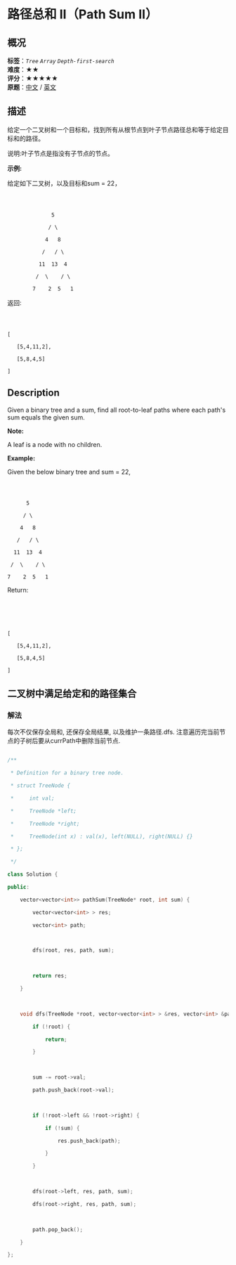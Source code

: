 # 路径总和 II（Path Sum II）
## 概况
**标签**：*`Tree`*  *`Array`*  *`Depth-first-search`*<br>
**难度**：★★<br>
**评分**：★★★★★<br>
**原题**：[中文](https://leetcode-cn.com/problems/path-sum-ii) / [英文](https://leetcode.com/problems/path-sum-ii)
## 描述

给定一个二叉树和一个目标和，找到所有从根节点到叶子节点路径总和等于给定目标和的路径。



说明:叶子节点是指没有子节点的节点。



**示例:**

给定如下二叉树，以及目标和sum = 22，

```



              5

             / \

            4   8

           /   / \

          11  13  4

         /  \    / \

        7    2  5   1

```





返回:

```



[

   [5,4,11,2],

   [5,8,4,5]

]

```



## Description

Given a binary tree and a sum, find all root-to-leaf paths where each path&#39;s sum equals the given sum.

**Note:**

A leaf is a node with no children.



**Example:**

Given the below binary tree and sum = 22,



```



      5

     / \

    4   8

   /   / \

  11  13  4

 /  \    / \

7    2  5   1

```





Return:

```





[

   [5,4,11,2],

   [5,8,4,5]

]

```







## 二叉树中满足给定和的路径集合

### 解法

每次不仅保存全局和, 还保存全局结果, 以及维护一条路径.dfs. 注意遍历完当前节点的子树后要从currPath中删除当前节点.

```c++

/**

 * Definition for a binary tree node.

 * struct TreeNode {

 *     int val;

 *     TreeNode *left;

 *     TreeNode *right;

 *     TreeNode(int x) : val(x), left(NULL), right(NULL) {}

 * };

 */

class Solution {

public:

    vector<vector<int>> pathSum(TreeNode* root, int sum) {

        vector<vector<int> > res;

        vector<int> path;

        

        dfs(root, res, path, sum);

        

        return res;

    }

    

    void dfs(TreeNode *root, vector<vector<int> > &res, vector<int> &path, int sum) {

        if (!root) {

            return;

        }

        

        sum -= root->val;

        path.push_back(root->val);

        

        if (!root->left && !root->right) {

            if (!sum) {

                res.push_back(path);

            }

        }

        

        dfs(root->left, res, path, sum);

        dfs(root->right, res, path, sum);

        

        path.pop_back();

    }

};

```